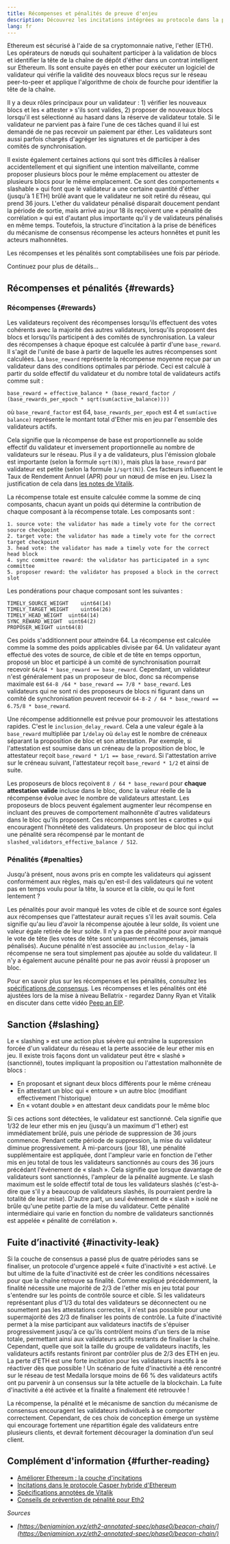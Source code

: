 ```yaml
---
title: Récompenses et pénalités de preuve d'enjeu
description: Découvrez les incitations intégrées au protocole dans la preuve de mise en jeu d'Ethereum.
lang: fr
---
```


Ethereum est sécurisé à l'aide de sa cryptomonnaie native, l'ether (ETH). Les opérateurs de nœuds qui souhaitent participer à la validation de blocs et identifier la tête de la chaîne de dépôt d'éther dans un contrat intelligent sur Ethereum. Ils sont ensuite payés en ether pour exécuter un logiciel de validateur qui vérifie la validité des nouveaux blocs reçus sur le réseau peer-to-peer et applique l'algorithme de choix de fourche pour identifier la tête de la chaîne.

Il y a deux rôles principaux pour un validateur : 1) vérifier les nouveaux blocs et les « attester » s'ils sont valides, 2) proposer de nouveaux blocs lorsqu'il est sélectionné au hasard dans la réserve de validateur totale. Si le validateur ne parvient pas à faire l'une de ces tâches quand il lui est demandé de ne pas recevoir un paiement par éther. Les validateurs sont aussi parfois chargés d'agréger les signatures et de participer à des comités de synchronisation.

Il existe également certaines actions qui sont très difficiles à réaliser accidentellement et qui signifient une intention malveillante, comme proposer plusieurs blocs pour le même emplacement ou attester de plusieurs blocs pour le même emplacement. Ce sont des comportements « slashable » qui font que le validateur a une certaine quantité d'éther (jusqu'à 1 ETH) brûlé avant que le validateur ne soit retiré du réseau, qui prend 36 jours. L'ether du validateur pénalisé disparait doucement pendant la période de sortie, mais arrivé au jour 18 ils reçoivent une « pénalité de corrélation » qui est d'autant plus importante qu'il y de validateurs pénalisés en même temps. Toutefois, la structure d'incitation à la prise de bénéfices du mécanisme de consensus récompense les acteurs honnêtes et punit les acteurs malhonnêtes.

Les récompenses et les pénalités sont comptabilisées une fois par période.

Continuez pour plus de détails...

## Récompenses et pénalités {#rewards}

### Récompenses {#rewards}

Les validateurs reçoivent des récompenses lorsqu'ils effectuent des votes cohérents avec la majorité des autres validateurs, lorsqu'ils proposent des blocs et lorsqu'ils participent à des comités de synchronisation. La valeur des récompenses à chaque époque est calculée à partir d'une `base_reward`. Il s'agit de l'unité de base à partir de laquelle les autres récompenses sont calculées. La `base_reward` représente la récompense moyenne reçue par un validateur dans des conditions optimales par période. Ceci est calculé à partir du solde effectif du validateur et du nombre total de validateurs actifs comme suit :

```
base_reward = effective_balance * (base_reward_factor / (base_rewards_per_epoch * sqrt(sum(active_balance))))
```

où `base_reward_factor` est 64, `base_rewards_per_epoch` est 4 et `sum(active balance)` représente le montant total d'Ether mis en jeu par l'ensemble des validateurs actifs.

Cela signifie que la récompense de base est proportionnelle au solde effectif du validateur et inversement proportionnelle au nombre de validateurs sur le réseau. Plus il y a de validateurs, plus l'émission globale est importante (selon la formule `sqrt(N))`, mais plus la `base_reward` par validateur est petite (selon la formule `1/sqrt(N)`). Ces facteurs influencent le Taux de Rendement Annuel (APR) pour un nœud de mise en jeu. Lisez la justification de cela dans [les notes de Vitalik](https://notes.ethereum.org/@vbuterin/rkhCgQteN?type=view#Base-rewards).

La récompense totale est ensuite calculée comme la somme de cinq composants, chacun ayant un poids qui détermine la contribution de chaque composant à la récompense totale. Les composants sont :

```
1. source vote: the validator has made a timely vote for the correct source checkpoint
2. target vote: the validator has made a timely vote for the correct target checkpoint
3. head vote: the validator has made a timely vote for the correct head block
4. sync committee reward: the validator has participated in a sync committee
5. proposer reward: the validator has proposed a block in the correct slot
```

Les pondérations pour chaque composant sont les suivantes :

```
TIMELY_SOURCE_WEIGHT    uint64(14)
TIMELY_TARGET_WEIGHT    uint64(26)
TIMELY_HEAD_WEIGHT  uint64(14)
SYNC_REWARD_WEIGHT  uint64(2)
PROPOSER_WEIGHT uint64(8)
```

Ces poids s'additionnent pour atteindre 64. La récompense est calculée comme la somme des poids applicables divisée par 64. Un validateur ayant effectué des votes de source, de cible et de tête en temps opportun, proposé un bloc et participé à un comité de synchronisation pourrait recevoir `64/64 * base_reward == base_reward`. Cependant, un validateur n'est généralement pas un proposeur de bloc, donc sa récompense maximale est `64-8 /64 * base_reward == 7/8 * base_reward`. Les validateurs qui ne sont ni des proposeurs de blocs ni figurant dans un comité de synchronisation peuvent recevoir `64-8-2 / 64 * base_reward == 6.75/8 * base_reward`.

Une récompense additionnelle est prévue pour promouvoir les attestations rapides. C'est le `inclusion_delay_reward`. Cela a une valeur égale à la `base_reward` multipliée par `1/delay` où `delay` est le nombre de créneaux séparant la proposition de bloc et son attestation. Par exemple, si l'attestation est soumise dans un créneau de la proposition de bloc, le attestateur reçoit `base_reward * 1/1 == base_reward`. Si l'attestation arrive sur le créneau suivant, l'attestateur reçoit `base_reward * 1/2` et ainsi de suite.

Les proposeurs de blocs reçoivent `8 / 64 * base_reward` pour **chaque attestation valide** incluse dans le bloc, donc la valeur réelle de la récompense évolue avec le nombre de validateurs attestant. Les proposeurs de blocs peuvent également augmenter leur récompense en incluant des preuves de comportement malhonnête d'autres validateurs dans le bloc qu'ils proposent. Ces récompenses sont les « carottes » qui encouragent l'honnêteté des validateurs. Un proposeur de bloc qui inclut une pénalité sera récompensé par le montant de `slashed_validators_effective_balance / 512`.

### Pénalités {#penalties}

Jusqu'à présent, nous avons pris en compte les validateurs qui agissent conformément aux règles, mais qu'en est-il des validateurs qui ne votent pas en temps voulu pour la tête, la source et la cible, ou qui le font lentement ?

Les pénalités pour avoir manqué les votes de cible et de source sont égales aux récompenses que l'attestateur aurait reçues s'il les avait soumis. Cela signifie qu'au lieu d'avoir la récompense ajoutée à leur solde, ils voient une valeur égale retirée de leur solde. Il n'y a pas de pénalité pour avoir manqué le vote de tête (les votes de tête sont uniquement récompensés, jamais pénalisés). Aucune pénalité n'est associée au `inclusion_delay` - la récompense ne sera tout simplement pas ajoutée au solde du validateur. Il n'y a également aucune pénalité pour ne pas avoir réussi à proposer un bloc.

Pour en savoir plus sur les récompenses et les pénalités, consultez les [spécifications de consensus](https://github.com/ethereum/consensus-specs/blob/dev/specs/altair/beacon-chain.md). Les récompenses et les pénalités ont été ajustées lors de la mise à niveau Bellatrix - regardez Danny Ryan et Vitalik en discuter dans cette vidéo [Peep an EIP](https://www.youtube.com/watch?v=iaAEGs1DMgQ).

## Sanction {#slashing}

Le « slashing » est une action plus sévère qui entraîne la suppression forcée d'un validateur du réseau et la perte associée de leur ether mis en jeu. Il existe trois façons dont un validateur peut être « slashé » (sanctionné), toutes impliquant la proposition ou l'attestation malhonnête de blocs :

- En proposant et signant deux blocs différents pour le même créneau
- En attestant un bloc qui « entoure » un autre bloc (modifiant effectivement l'historique)
- En « votant double » en attestant deux candidats pour le même bloc

Si ces actions sont détectées, le validateur est sanctionné. Cela signifie que 1/32 de leur ether mis en jeu (jusqu'à un maximum d'1 ether) est immédiatement brûlé, puis une période de suppression de 36 jours commence. Pendant cette période de suppression, la mise du validateur diminue progressivement. À mi-parcours (jour 18), une pénalité supplémentaire est appliquée, dont l'ampleur varie en fonction de l'ether mis en jeu total de tous les validateurs sanctionnés au cours des 36 jours précédant l'événement de « slash ». Cela signifie que lorsque davantage de validateurs sont sanctionnés, l'ampleur de la pénalité augmente. Le slash maximum est le solde effectif total de tous les validateurs slashés (c'est-à-dire que s'il y a beaucoup de validateurs slashés, ils pourraient perdre la totalité de leur mise). D'autre part, un seul événement de « slash » isolé ne brûle qu'une petite partie de la mise du validateur. Cette pénalité intermédiaire qui varie en fonction du nombre de validateurs sanctionnés est appelée « pénalité de corrélation ».

## Fuite d’inactivité {#inactivity-leak}

Si la couche de consensus a passé plus de quatre périodes sans se finaliser, un protocole d'urgence appelé « fuite d'inactivité » est activé. Le but ultime de la fuite d'inactivité est de créer les conditions nécessaires pour que la chaîne retrouve sa finalité. Comme expliqué précédemment, la finalité nécessite une majorité de 2/3 de l'ether mis en jeu total pour s'entendre sur les points de contrôle source et cible. Si les validateurs représentant plus d'1/3 du total des validateurs se déconnectent ou ne soumettent pas les attestations correctes, il n'est pas possible pour une supermajorité des 2/3 de finaliser les points de contrôle. La fuite d'inactivité permet à la mise participant aux validateurs inactifs de s'épuiser progressivement jusqu'à ce qu'ils contrôlent moins d'un tiers de la mise totale, permettant ainsi aux validateurs actifs restants de finaliser la chaîne. Cependant, quelle que soit la taille du groupe de validateurs inactifs, les validateurs actifs restants finiront par contrôler plus de 2/3 des ETH en jeu. La perte d'ETH est une forte incitation pour les validateurs inactifs à se réactiver dès que possible ! Un scénario de fuite d'inactivité a été rencontré sur le réseau de test Medalla lorsque moins de 66 % des validateurs actifs ont pu parvenir à un consensus sur la tête actuelle de la blockchain. La fuite d'inactivité a été activée et la finalité a finalement été retrouvée !

La récompense, la pénalité et le mécanisme de sanction du mécanisme de consensus encouragent les validateurs individuels à se comporter correctement. Cependant, de ces choix de conception émerge un système qui encourage fortement une répartition égale des validateurs entre plusieurs clients, et devrait fortement décourager la domination d’un seul client.

## Complément d'information {#further-reading}

- [Améliorer Ethereum : la couche d'incitations](https://eth2book.info/altair/part2/incentives)
- [Incitations dans le protocole Casper hybride d'Ethereum](https://arxiv.org/pdf/1903.04205.pdf)
- [Spécifications annotées de Vitalik](https://github.com/ethereum/annotated-spec/blob/master/phase0/beacon-chain.md#rewards-and-penalties-1)
- [Conseils de prévention de pénalité pour Eth2](https://medium.com/prysmatic-labs/eth2-slashing-prevention-tips-f6faa5025f50)

_Sources_

- _[https://benjaminion.xyz/eth2-annotated-spec/phase0/beacon-chain/](https://benjaminion.xyz/eth2-annotated-spec/phase0/beacon-chain/)_
